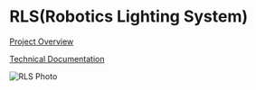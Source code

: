 RLS(Robotics Lighting System)
==============================

[Project Overview](https://roboticsclub.org/projects/rls/)

[Technical Documentation](https://github.com/CMU-Robotics-Club/RLS/wiki)


![RLS Photo](https://roboticsclub.org/media/projects/rls.jpg)

